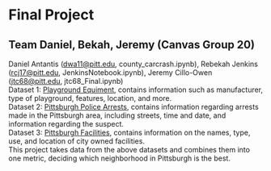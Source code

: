 # Final Project
## Team Daniel, Bekah, Jeremy (Canvas Group 20)
Daniel Antantis (dwa11@pitt.edu, county_carcrash.ipynb), Rebekah Jenkins (rcj17@pitt.edu, JenkinsNotebook.ipynb), Jeremy Cillo-Owen (jtc68@pitt.edu, jtc68_Final.ipynb) <br>
Dataset 1: [Playground Equiment](https://data.wprdc.org/datastore/dump/e39ef76e-0a11-47c8-a86f-a37f55db7a2b), contains information such as manufacturer, type of playground, features, location, and more. <br>
Dataset 2: [Pittsburgh Police Arrests](https://data.wprdc.org/dataset/arrest-data), contains information regarding arrests made in the Pittsburgh area, including streets, time and date, and information regarding the suspect. <br>
Dataset 3: [Pittsburgh Facilities](https://data.wprdc.org/dataset/city-of-pittsburgh-facilities), contains information on the names, type, use, and location of city owned facilities.  <br>
This project takes data from the above datasets and combines them into one metric, deciding which neighborhood in Pittsburgh is the best.
